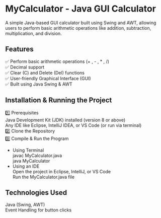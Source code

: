 # MyCalculator - Java GUI Calculator
A simple Java-based GUI calculator built using Swing and AWT, allowing users to perform basic arithmetic operations like addition, subtraction, multiplication, and division.
## Features
✅ Perform basic arithmetic operations (+ , - , * , /)  
✅ Decimal support  
✅ Clear (C) and Delete (Del) functions  
✅ User-friendly Graphical Interface (GUI)  
✅ Built using Java Swing & AWT  

## Installation & Running the Project
1️⃣ Prerequisites  
Java Development Kit (JDK) installed (version 8 or above)  
Any IDE like Eclipse, IntelliJ IDEA, or VS Code (or run via terminal)  
2️⃣ Clone the Repository  
3️⃣ Compile & Run the Program  
- Using Terminal  
javac MyCalculator.java    
java MyCalculator    
- Using an IDE  
Open the project in Eclipse, IntelliJ, or VS Code  
Run the MyCalculator.java file  
## Technologies Used
Java (Swing, AWT)  
Event Handling for button clicks  
